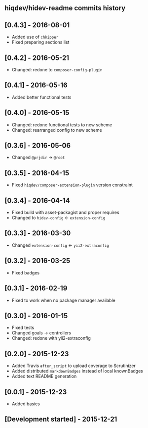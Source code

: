 hiqdev/hidev-readme commits history
-----------------------------------

## [0.4.3] - 2016-08-01

- Added use of `chkipper`
- Fixed preparing sections list

## [0.4.2] - 2016-05-21

- Changed: redone to `composer-config-plugin`

## [0.4.1] - 2016-05-16

- Added better functional tests

## [0.4.0] - 2016-05-15

- Changed: redone functional tests to new scheme
- Changed: rearranged config to new scheme

## [0.3.6] - 2016-05-06

- Changed `@prjdir` -> `@root`

## [0.3.5] - 2016-04-15

- Fixed `hiqdev/composer-extension-plugin` version constraint

## [0.3.4] - 2016-04-14

- Fixed build with asset-packagist and proper requires
- Changed to `hidev-config` <- `extension-config`

## [0.3.3] - 2016-03-30

- Changed `extension-config` <- `yii2-extraconfig`

## [0.3.2] - 2016-03-25

- Fixed badges

## [0.3.1] - 2016-02-19

- Fixed to work when no package manager available

## [0.3.0] - 2016-01-15

- Fixed tests
- Changed goals -> controllers
- Changed: redone with yii2-extraconfig

## [0.2.0] - 2015-12-23

- Added Travis `after_script` to upload coverage to Scrutinizer
- Added distributed `markdownBadges` instead of local knownBadges
- Added text README generation

## [0.0.1] - 2015-12-23

- Added basics

## [Development started] - 2015-12-21
